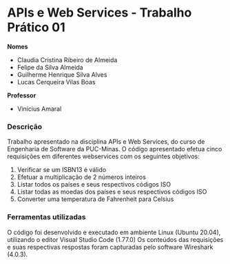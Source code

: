 # APIs e Web Services - Trabalho Prático 01

**Nomes**

- Claudia Cristina Ribeiro de Almeida
- Felipe da Silva Almeida
- Guilherme Henrique Silva Alves
- Lucas Cerqueira Vilas Boas

**Professor**
- Vinícius Amaral

### Descrição

Trabalho apresentado na disciplina APIs e Web Services, do curso de Engenharia de Software da PUC-Minas.
O código apresentado efetua cinco requisições em diferentes webservices com os seguintes objetivos:

1. Verificar se um ISBN13 é válido
2. Efetuar a multiplicação de 2 números inteiros
3. Listar todos os países e seus respectivos códigos ISO
4. Listar todas as moedas dos países e seus respectivos códigos ISO
5. Converter uma temperatura de Fahrenheit para Celsius

### Ferramentas utilizadas

O código foi desenvolvido e executado em ambiente Linux (Ubuntu 20.04), utilizando o editor Visual Studio Code (1.77.0)
Os conteúdos das requisições e suas respectivas respostas foram capturadas pelo software Wireshark (4.0.3).
